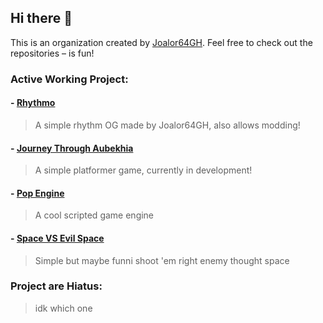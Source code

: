## Hi there 👋
This is an organization created by [Joalor64GH](https://github.com/Joalor64GH). Feel free to check out the repositories – is fun!

### Active Working Project:
#### - [Rhythmo](https://github.com/JoaTH-Team/Rhythmo-SC)
> A simple rhythm OG made by Joalor64GH, also allows modding!

#### - [Journey Through Aubekhia](https://github.com/JoaTH-Team/JTA)
> A simple platformer game, currently in development!

#### - [Pop Engine](https://github.com/JoaTH-Team/Pop-Engine)
> A cool scripted game engine

#### - [Space VS Evil Space](https://github.com/JoaTH-Team/space-vs-evil-space)
> Simple but maybe funni shoot 'em right enemy thought space

### Project are Hiatus:
> idk which one
